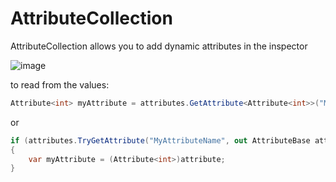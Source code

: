 # AttributeCollection

AttributeCollection allows you to add dynamic attributes in the inspector

![image](https://user-images.githubusercontent.com/4022114/198506575-c32f00a2-7934-4507-afd4-56c256c17fd5.png)

to read from the values:

```cs
Attribute<int> myAttribute = attributes.GetAttribute<Attribute<int>>("MyAttributeName");
```

or

```cs
if (attributes.TryGetAttribute("MyAttributeName", out AttributeBase attribute))
{
    var myAttribute = (Attribute<int>)attribute;
}
```
